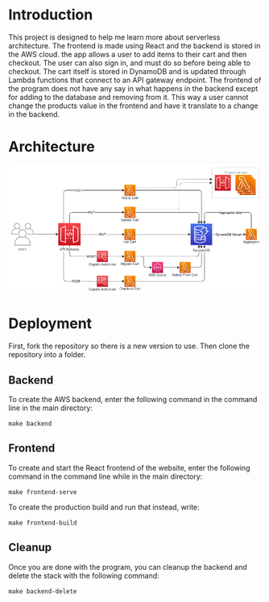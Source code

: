 # Introduction
This project is designed to help me learn more about serverless architecture. The frontend is made using React and the backend is stored in the AWS cloud. the app allows a user to add items to their cart and then checkout. The user can also sign in, and must do so before being able to checkout. The cart itself is stored in DynamoDB and is updated through Lambda functions that connect to an API gateway endpoint. The frontend of the program does not have any say in what happens in the backend except for adding to the database and removing from it. This way a user cannot change the products value in the frontend and have it translate to a change in the backend.
# Architecture
![Architecture Diagram](./images/architecture.png)
# Deployment
First, fork the repository so there is a new version to use. Then clone the repository into a folder.
## Backend
To create the AWS backend, enter the following command in the command line in the main directory:

    make backend

## Frontend
To create and start the React frontend of the website, enter the following command in the command line while in the main directory:

    make frontend-serve
To create the production build and run that instead, write:

    make frontend-build
## Cleanup
Once you are done with the program, you can cleanup the backend and delete the stack with the following command:

    make backend-delete